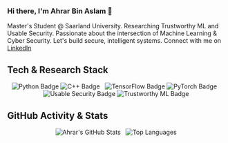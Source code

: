 ### Hi there, I'm Ahrar Bin Aslam 👋

Master's Student @ Saarland University. Researching Trustworthy ML and Usable Security. Passionate about the intersection of Machine Learning & Cyber Security. Let's build secure, intelligent systems. Connect with me on [LinkedIn](https://www.linkedin.com/in/ahrarbinaslam23/)

## Tech & Research Stack

<p align="center">
  <img src="https://img.shields.io/badge/Python-3670A0?style=for-the-badge&logo=python&logoColor=white" alt="Python Badge"/>
  <img src="https://img.shields.io/badge/C%2B%2B-00599C?style=for-the-badge&logo=cplusplus&logoColor=white" alt="C++ Badge"/>
  &nbsp;
  <img src="https://img.shields.io/badge/TensorFlow-FF6F00?style=for-the-badge&logo=tensorflow&logoColor=white" alt="TensorFlow Badge"/>
  <img src="https://img.shields.io/badge/PyTorch-EE4C2C?style=for-the-badge&logo=pytorch&logoColor=white" alt="PyTorch Badge"/>
  &nbsp;
  <img src="https://img.shields.io/badge/Usable%20Security-1abc9c?style=for-the-badge&logo=gitbook&logoColor=white" alt="Usable Security Badge"/>
  <img src="https://img.shields.io/badge/Trustworthy%20ML-00CCBB?style=for-the-badge&logo=sciencedirect&logoColor=white" alt="Trustworthy ML Badge"/>
</p>

## GitHub Activity & Stats

<p align="center">
  <img src="https://github-readme-stats.vercel.app/api?username=ahrarbinaslam&show_icons=true&theme=vue&hide_border=true&count_private=true" alt="Ahrar's GitHub Stats" />
  &nbsp;
  <img src="https://github-readme-stats.vercel.app/api/top-langs/?username=ahrarbinaslam&layout=compact&langs_count=6&theme=vue&hide_border=true" alt="Top Languages" />
</p>

